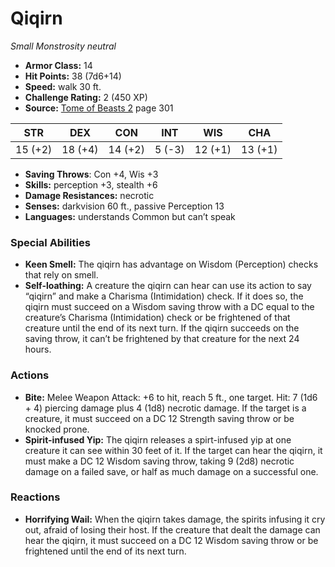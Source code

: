 # Qiqirn

*Small* *Monstrosity* *neutral*

- **Armor Class:** 14
- **Hit Points:** 38 (7d6+14)
- **Speed:** walk 30 ft.
- **Challenge Rating:** 2 (450 XP)
- **Source:** [Tome of Beasts 2](https://koboldpress.com/kpstore/product/tome-of-beasts-2-for-5th-edition) page 301

| STR | DEX | CON | INT | WIS | CHA |
| --- | --- | --- | --- | --- | --- |
| 15 (+2) | 18 (+4) | 14 (+2) | 5 (-3) | 12 (+1) | 13 (+1) |

- **Saving Throws**: Con +4, Wis +3
- **Skills:** perception +3, stealth +6
- **Damage Resistances:** necrotic
- **Senses:** darkvision 60 ft., passive Perception 13
- **Languages:** understands Common but can’t speak

### Special Abilities

- **Keen Smell:** The qiqirn has advantage on Wisdom (Perception) checks that rely on smell.
- **Self-loathing:** A creature the qiqirn can hear can use its action to say “qiqirn” and make a Charisma (Intimidation) check. If it does so, the qiqirn must succeed on a Wisdom saving throw with a DC equal to the creature’s Charisma (Intimidation) check or be frightened of that creature until the end of its next turn. If the qiqirn succeeds on the saving throw, it can’t be frightened by that creature for the next 24 hours.

### Actions

- **Bite:** Melee Weapon Attack: +6 to hit, reach 5 ft., one target. Hit: 7 (1d6 + 4) piercing damage plus 4 (1d8) necrotic damage. If the target is a creature, it must succeed on a DC 12 Strength saving throw or be knocked prone.
- **Spirit-infused Yip:** The qiqirn releases a spirt-infused yip at one creature it can see within 30 feet of it. If the target can hear the qiqirn, it must make a DC 12 Wisdom saving throw, taking 9 (2d8) necrotic damage on a failed save, or half as much damage on a successful one.

### Reactions

- **Horrifying Wail:** When the qiqirn takes damage, the spirits infusing it cry out, afraid of losing their host. If the creature that dealt the damage can hear the qiqirn, it must succeed on a DC 12 Wisdom saving throw or be frightened until the end of its next turn.


